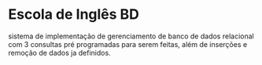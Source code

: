 # Escola de Inglês BD
 sistema de implementação de gerenciamento de banco de dados relacional com 3 consultas pré programadas para serem feitas, além de inserções e remoção de dados ja definidos.
